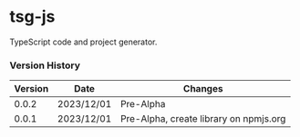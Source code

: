 # tsg-js

TypeScript code and project generator.

### Version History

| Version |    Date    | Changes                                                         |
| ------- | ---------- | --------------------------------------------------------------- |
|  0.0.2  | 2023/12/01 | Pre-Alpha                                                       |
|  0.0.1  | 2023/12/01 | Pre-Alpha, create library on npmjs.org                          |



